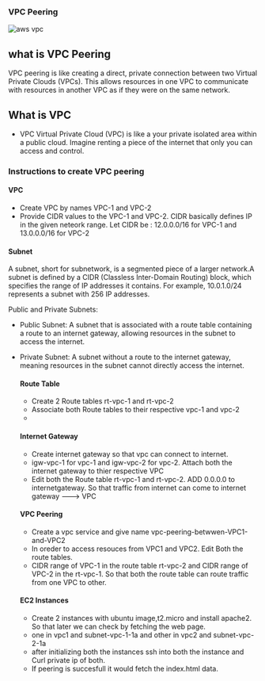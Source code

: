 ### VPC Peering ###

![aws vpc](https://github.com/user-attachments/assets/c5b83e15-5814-449e-b0c8-b0e1593d293f)

  ## what is VPC Peering ##
  VPC peering is like creating a direct, private connection between two Virtual Private Clouds (VPCs).
  This allows resources in one VPC to communicate with resources in another VPC as if they were on the same network.

  ## What is VPC ##

  - VPC
   Virtual Private Cloud (VPC) is like a your private isolated area within a public cloud. Imagine renting a piece of the internet that only you can access and control.


### Instructions to create VPC peering ###

#### VPC ####
- Create VPC by names VPC-1 and VPC-2
- Provide CIDR values to the VPC-1 and VPC-2. CIDR basically defines IP in the given neteork range. Let CIDR be : 12.0.0.0/16 for VPC-1 and 13.0.0.0/16 for VPC-2
 
#### Subnet ####
A subnet, short for subnetwork, is a segmented piece of a larger network.A subnet is defined by a CIDR (Classless Inter-Domain Routing) block, which specifies the range of IP addresses it contains. 
For example, 10.0.1.0/24 represents a subnet with 256 IP addresses.

Public and Private Subnets:

- Public Subnet: A subnet that is associated with a route table containing a route to an internet gateway, allowing resources in the subnet to access the internet.
- Private Subnet: A subnet without a route to the internet gateway, meaning resources in the subnet cannot directly access the internet.

  #### Route Table ####
  - Create 2 Route tables rt-vpc-1 and rt-vpc-2
  - Associate both Route tables to their respective vpc-1 and vpc-2
  - 

  #### Internet Gateway ####
  - Create internet gateway so that vpc can connect to internet.
  - igw-vpc-1 for vpc-1 and  igw-vpc-2 for vpc-2. Attach both the internet gateway to thier respective VPC
  - Edit both the Route table rt-vpc-1 and rt-vpc-2. ADD 0.0.0.0 to internetgateway. So that traffic from internet can come to internet gateway ---> VPC
 
  #### VPC Peering ####
  - Create a vpc service and give name vpc-peering-betwwen-VPC1-and-VPC2
  - In oreder to access resouces from VPC1 and VPC2. Edit Both the route tables.
  - CIDR range of VPC-1 in the route table rt-vpc-2 and CIDR range of VPC-2 in the rt-vpc-1. So that both the route table can route traffic from one VPC to other.


  #### EC2 Instances ####
  - Create 2 instances with ubuntu image,t2.micro and install apache2. So that later we can check by fetching the web page.
  - one in vpc1 and subnet-vpc-1-1a and other in vpc2 and subnet-vpc-2-1a
  - after initializing both the instances ssh into both the instance and Curl private ip of both.
  - If peering is succesfull it would fetch the index.html data.

